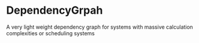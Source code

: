 # DependencyGrpah
A very light weight dependency graph for systems with massive calculation complexities or scheduling systems 
